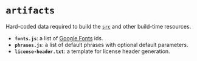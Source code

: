 # `artifacts`

Hard-coded data required to build the [`src`](../src/README.md) and other
build-time resources.

- **`fonts.js`**: a list of [Google Fonts](http://fonts.google.com) ids.
- **`phrases.js`**: a list of default phrases with optional default parameters.
- **`license-header.txt`**: a template for license header generation.
